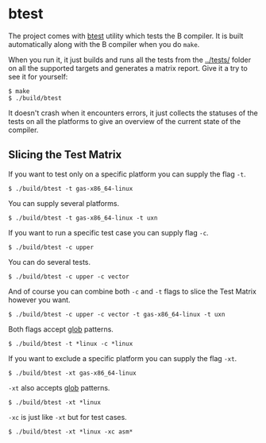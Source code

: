 # btest

The project comes with [btest](../src/btest.rs) utility which tests the B compiler. It is built automatically along with the B compiler when you do `make`.

When you run it, it just builds and runs all the tests from the [../tests/](./tests/) folder on all the supported targets and generates a matrix report. Give it a try to see it for yourself:

```
$ make
$ ./build/btest
```

It doesn't crash when it encounters errors, it just collects the statuses of the tests on all the platforms to give an overview of the current state of the compiler.

## Slicing the Test Matrix

If you want to test only on a specific platform you can supply the flag `-t`.

```console
$ ./build/btest -t gas-x86_64-linux
```

You can supply several platforms.

```console
$ ./build/btest -t gas-x86_64-linux -t uxn
```

If you want to run a specific test case you can supply flag `-c`.

```console
$ ./build/btest -c upper
```

You can do several tests.

```console
$ ./build/btest -c upper -c vector
```

And of course you can combine both `-c` and `-t` flags to slice the Test Matrix however you want.

```console
$ ./build/btest -c upper -c vector -t gas-x86_64-linux -t uxn
```

Both flags accept [glob](https://en.wikipedia.org/wiki/Glob_(programming)) patterns.

```console
$ ./build/btest -t *linux -c *linux
```

If you want to exclude a specific platform you can supply the flag `-xt`.

```console
$ ./build/btest -xt gas-x86_64-linux
```

`-xt` also accepts [glob](https://en.wikipedia.org/wiki/Glob_(programming)) patterns.

```console
$ ./build/btest -xt *linux
```

`-xc` is just like `-xt` but for test cases.

```console
$ ./build/btest -xt *linux -xc asm*
```

<!-- TODO: document -a <action> and tests.json -->
